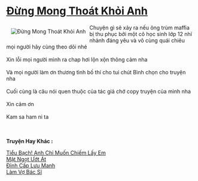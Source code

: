 <a href="https://utruyen.com/dung-mong-thoat-khoi-anh/24834/" title="Đừng Mong Thoát Khỏi Anh"><h1>Đừng Mong Thoát Khỏi Anh</h1></a><div style="display:table"><img align="right" style="float: left; padding: 10px;" src="https://utruyen.com/images/story/200x260/dung-mong-thoat-khoi-anh.jpg" alt="Đừng Mong Thoát Khỏi Anh">Chuyện gì sẽ xảy ra nếu ông trùm maffia bị thu phục bởi một cô học sinh lớp 12 nhí nhảnh đáng yêu và vô cùng quái chiêu mọi người hãy cùng theo dõi nhé<br/><br/>Xin lỗi mọi người mình ra chap hơi lộn xộn thông cảm nha<br/><br/>Và mọi người làm ơn thương tình bố thí cho tui chút Bình chọn cho truyện nha<br/><br/>Cuối cùng là câu nói quen thuộc của tác giả chớ copy truyện của mình nha <br/><br/>Xin cảm ơn<br/><br/>Kam sa ham ni ta<br/><br/></div><p><br><b>Truyện Hay Khác :</b></p><a href="https://utruyen.com/tieu-bach-anh-chi-muon-chiem-lay-em/24949/" alt="Tiểu Bạch! Anh Chỉ Muốn Chiếm Lấy Em">Tiểu Bạch! Anh Chỉ Muốn Chiếm Lấy Em</a><br/><a href="https://github.com/quanluxury/ngontinhhot/tree/master/truyenhay/17658/" alt="Mật Ngọt Ướt Át">Mật Ngọt Ướt Át</a><br/><a href="https://github.com/quanluxury/truyenhot/tree/master/truyenhay/10986/" alt="Đỉnh Cấp Lưu Manh">Đỉnh Cấp Lưu Manh</a><br/><a href="https://github.com/quanluxury/ngontinhhot/tree/master/truyenhay/19179/" alt="Làm Vợ Bác Sĩ">Làm Vợ Bác Sĩ</a><br/>